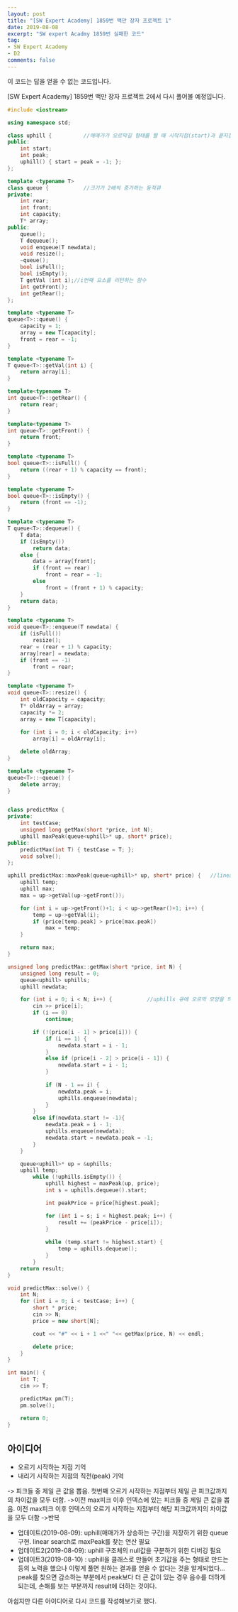 ```yaml
---
layout: post
title: "[SW Expert Academy] 1859번 백만 장자 프로젝트 1"
date: 2019-08-08
excerpt: "SW expert Acadmy 1859번 실패한 코드"
tag:
- SW Expert Academy
- D2
comments: false
---
```

이 코드는 답을 얻을 수 없는 코드입니다.

[SW Expert Academy] 1859번 백만 장자 프로젝트 2에서 다시 풀어볼 예정입니다.

```c++
#include <iostream>

using namespace std;

class uphill {			//매매가가 오르막길 형태를 띌 때 시작지점(start)과 끝지점(peak)를 기억한다.
public:
	int start;
	int peak;
	uphill() { start = peak = -1; };
};

template <typename T>
class queue {			//크기가 2배씩 증가하는 동적큐
private:
	int rear;
	int front;
	int capacity;
	T* array;
public:
	queue();
	T dequeue();
	void enqueue(T newdata);
	void resize();
	~queue();
	bool isFull();
	bool isEmpty();
	T getVal (int i);//i번째 요소를 리턴하는 함수
	int getFront();
	int getRear();
};

template <typename T>
queue<T>::queue() {
	capacity = 1;
	array = new T[capacity];
	front = rear = -1;
}

template <typename T>
T queue<T>::getVal(int i) {
	return array[i];
}

template<typename T>
int queue<T>::getRear() {
	return rear;
}

template<typename T>
int queue<T>::getFront() {
	return front;
}

template <typename T>
bool queue<T>::isFull() {
	return ((rear + 1) % capacity == front);
}

template <typename T>
bool queue<T>::isEmpty() {
	return (front == -1);
}

template <typename T>
T queue<T>::dequeue() {
	T data;
	if (isEmpty())
		return data;
	else {
		data = array[front];
		if (front == rear)
			front = rear = -1;
		else
			front = (front + 1) % capacity;
	}
	return data;
}

template <typename T>
void queue<T>::enqueue(T newdata) {
	if (isFull())
		resize();
	rear = (rear + 1) % capacity;
	array[rear] = newdata;
	if (front == -1)
		front = rear;
}

template <typename T>
void queue<T>::resize() {
	int oldCapacity = capacity;
	T* oldArray = array;
	capacity *= 2;
	array = new T[capacity];
	
	for (int i = 0; i < oldCapacity; i++)
		array[i] = oldArray[i];

	delete oldArray;
}

template <typename T>
queue<T>::~queue() {
	delete array;
}


class predictMax {
private:
	int testCase;
	unsigned long getMax(short *price, int N);
	uphill maxPeak(queue<uphill>* up, short* price);
public:
	predictMax(int T) { testCase = T; };
	void solve();
};

uphill predictMax::maxPeak(queue<uphill>* up, short* price) {	//linear search로 가장 peak값이 큰 uphill을 구한다.
	uphill temp;
	uphill max;
	max = up->getVal(up->getFront());

	for (int i = up->getFront()+1; i < up->getRear()+1; i++) {
		temp = up->getVal(i);
		if (price[temp.peak] > price[max.peak])
			max = temp;
	}

	return max;
}

unsigned long predictMax::getMax(short *price, int N) {
	unsigned long result = 0;
	queue<uphill> uphills;
	uphill newdata;

	for (int i = 0; i < N; i++) {			//uphills 큐에 오르막 모양을 띄는 구간의 인덱스를 전부 기록한다.
		cin >> price[i];
		if (i == 0)
			continue;

		if (!(price[i - 1] > price[i])) {
			if (i == 1) {
				newdata.start = i - 1;
			}
			else if (price[i - 2] > price[i - 1]) {
				newdata.start = i - 1;
			}
			
			if (N - 1 == i) {
				newdata.peak = i;
				uphills.enqueue(newdata);
			}
		}
		else if(newdata.start != -1){
			newdata.peak = i - 1;
			uphills.enqueue(newdata);
			newdata.start = newdata.peak = -1;
		}
	}

	queue<uphill>* up = &uphills;
	uphill temp;
		while (!uphills.isEmpty()) {
			uphill highest = maxPeak(up, price);
			int s = uphills.dequeue().start;

			int peakPrice = price[highest.peak];

			for (int i = s; i < highest.peak; i++) {
				result += (peakPrice - price[i]);
			}
			
			while (temp.start != highest.start) {
				temp = uphills.dequeue();
			}
		}
	return result;
}

void predictMax::solve() {
	int N;
	for (int i = 0; i < testCase; i++) {
		short * price;
		cin >> N;
		price = new short[N];

		cout << "#" << i + 1 <<" "<< getMax(price, N) << endl;

		delete price;
	}
}

int main() {
	int T;
	cin >> T;

	predictMax pm(T);
	pm.solve();

	return 0;
}
```
## 아이디어
- 오르기 시작하는 지점 기억
- 내리기 시작하는 지점의 직전(peak) 기억

-> 피크들 중 제일 큰 값을 뽑음. 첫번째 오르기 시작하는 지점부터 제일 큰 피크값까지의 차이값을 모두 더함.
->이전 max피크 이후 인덱스에 있는 피크들 중 제일 큰 값을 뽑음. 이전 max피크 이후 인덱스의 오르기 시작하는 지점부터 해당 피크값까지의 차이값을 모두 더함
->반복

* 업데이트(2019-08-09): uphill(매매가가 상승하는 구간)을 저장하기 위한 queue 구현. linear search로 maxPeak를 찾는 연산 필요
* 업데이트2(2019-08-09): uphill 구조체의 null값을 구분하기 위한 디버깅 필요
* 업데이트3(2019-08-10) : uphill을 클래스로 만들어 초기값을 주는 형태로 만드는 등의 노력을 했으나 이렇게 풀면 원하는 결과를 얻을 수 없다는 것을 알게되었다... peak를 찾으면 감소하는 부분에서 peak보다 더 큰 값이 있는 경우 음수를 더하게 되는데, 손해를 보는 부분까지 result에 더하는 것이다.


아쉽지만 다른 아이디어로 다시 코드를 작성해보기로 했다.

